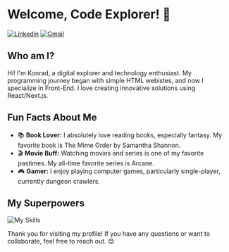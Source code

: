 # Welcome, Code Explorer! 🚀
[![Linkedin](https://img.shields.io/badge/-LinkedIn-blue?style=flat&logo=Linkedin&logoColor=white)](https://www.linkedin.com/in/konrad-szczepanowski/)
[![Gmail](https://img.shields.io/badge/-Gmail-c14438?style=flat&logo=Gmail&logoColor=white)](mailto:konrad2381@gmail.com)

## Who am I?
Hi! I'm Konrad, a digital explorer and technology enthusiast. My programming journey began with simple HTML webistes, and now I specialize in Front-End. I love creating innovative solutions using React/Next.js.

## Fun Facts About Me
- 📚 **Book Lover:** I absolutely love reading books, especially fantasy. My favorite book is The Mime Order by Samantha Shannon.
- 🎬 **Movie Buff:** Watching movies and series is one of my favorite pastimes. My all-time favorite series is Arcane.
- 🎮 **Gamer:** I enjoy playing computer games, particularly single-player, currently dungeon crawlers.

## My Superpowers
![My Skills](https://skillicons.dev/icons?i=js,html,css,react,next,tailwind,redux,figma,git,vscode)

Thank you for visiting my profile! If you have any questions or want to collaborate, feel free to reach out. 😊
